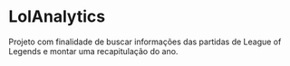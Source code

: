 # LolAnalytics
Projeto com finalidade de buscar informações das partidas de League of Legends e montar uma recapitulação do ano. 

